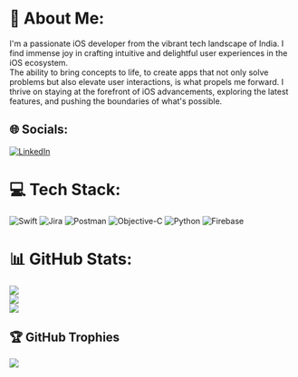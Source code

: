 # 💫 About Me:
I'm a passionate iOS developer from the vibrant tech landscape of India. I find immense joy in crafting intuitive and delightful user experiences in the iOS ecosystem.<br> The ability to bring concepts to life, to create apps that not only solve problems but also elevate user interactions, is what propels me forward. I thrive on staying at the forefront of iOS advancements, exploring the latest features, and pushing the boundaries of what's possible.


## 🌐 Socials:
[![LinkedIn](https://img.shields.io/badge/LinkedIn-%230077B5.svg?logo=linkedin&logoColor=white)](https://linkedin.com/in/deepika-sowmya) 

# 💻 Tech Stack:
![Swift](https://img.shields.io/badge/swift-F54A2A?style=for-the-badge&logo=swift&logoColor=white) ![Jira](https://img.shields.io/badge/jira-%230A0FFF.svg?style=for-the-badge&logo=jira&logoColor=white) ![Postman](https://img.shields.io/badge/Postman-FF6C37?style=for-the-badge&logo=postman&logoColor=white) ![Objective-C](https://img.shields.io/badge/OBJECTIVE--C-%233A95E3.svg?style=for-the-badge&logo=apple&logoColor=white) ![Python](https://img.shields.io/badge/python-3670A0?style=for-the-badge&logo=python&logoColor=ffdd54) ![Firebase](https://img.shields.io/badge/firebase-%23039BE5.svg?style=for-the-badge&logo=firebase)
# 📊 GitHub Stats:
![](https://github-readme-stats.vercel.app/api?username=deepika-0507&theme=dark&hide_border=false&include_all_commits=false&count_private=false)<br/>
![](https://github-readme-streak-stats.herokuapp.com/?user=deepika-0507&theme=dark&hide_border=false)<br/>
![](https://github-readme-stats.vercel.app/api/top-langs/?username=deepika-0507&theme=dark&hide_border=false&include_all_commits=false&count_private=false&layout=compact)

## 🏆 GitHub Trophies
![](https://github-profile-trophy.vercel.app/?username=deepika-0507&theme=radical&no-frame=false&no-bg=true&margin-w=4)

<!-- Proudly created with GPRM ( https://gprm.itsvg.in ) -->
